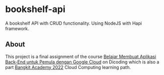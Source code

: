 # bookshelf-api

A bookshelf API with CRUD functionality. Using NodeJS with Hapi framework.

## About
This project is a final assignment of the course [Belajar Membuat Aplikasi Back-End untuk Pemula dengan Google Cloud](https://www.dicoding.com/academies/342) on Dicoding which is also a part [Bangkit Academy 2022](https://g.co/bangkit) Cloud Computing learning path. 
